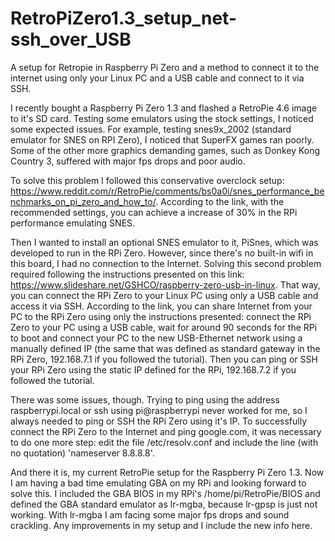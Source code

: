 # RetroPiZero1.3_setup_net-ssh_over_USB
A setup for Retropie in Raspberry Pi Zero and a method to connect it to the internet using only your Linux PC and a USB cable and connect to it via SSH.

I recently bought a Raspberry Pi Zero 1.3 and flashed a RetroPie 4.6 image to it's SD card. Testing some emulators using the stock settings, I noticed some expected issues. For example, testing snes9x_2002 (standard emulator for SNES on RPI Zero), I noticed that SuperFX games ran poorly. Some of the other more graphics demanding games, such as Donkey Kong Country 3, suffered with major fps drops and poor audio.

To solve this problem I followed this conservative overclock setup: https://www.reddit.com/r/RetroPie/comments/bs0a0i/snes_performance_benchmarks_on_pi_zero_and_how_to/. According to the link, with the recommended settings, you can achieve a increase of 30% in the RPi performance emulating SNES.

Then I wanted to install an optional SNES emulator to it, PiSnes, which was developed to run in the RPi Zero. However, since there's no built-in wifi in this board, I had no connection to the Internet. Solving this second problem required following the instructions presented on this link: https://www.slideshare.net/GSHCO/raspberry-zero-usb-in-linux. That way, you can connect the RPi Zero to your Linux PC using only a USB cable and access it via SSH. According to the link, you can share Internet from your PC to the RPi Zero using only the instructions presented: connect the RPi Zero to your PC using a USB cable, wait for around 90 seconds for the RPi to boot and connect your PC to the new USB-Ethernet network using a manually defined IP (the same that was defined as standard gateway in the RPi Zero, 192.168.7.1 if you followed the tutorial). Then you can ping or SSH your RPi Zero using the static IP defined for the RPi, 192.168.7.2 if you followed the tutorial.

There was some issues, though. Trying to ping using the address raspberrypi.local or ssh using pi@raspberrypi never worked for me, so I always needed to ping or SSH the RPi Zero using it's IP. To successfully connect the RPi Zero to the Internet and ping google.com, it was necessary to do one more step: edit the file /etc/resolv.conf and include the line (with no quotation) 'nameserver 8.8.8.8'.

And there it is, my current RetroPie setup for the Raspberry Pi Zero 1.3. Now I am having a bad time emulating GBA on my RPi and looking forward to solve this. I included the GBA BIOS in my RPi's /home/pi/RetroPie/BIOS and defined the GBA standard emulator as lr-mgba, because lr-gpsp is just not working. With lr-mgba I am facing some major fps drops and sound crackling. Any improvements in my setup and I include the new info here.
